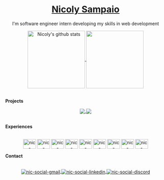 <h1 align="center">
  <a href="https://nicolysampaio.github.io">Nicoly Sampaio</a>
</h1>
<p align="center">I'm software engineer intern developing my skills in web development</p>
<div align="center">
  <a href="https://github.com/nicolysampaio/github-readme-stats">
    <img height="180em" align="center" src="https://github-readme-stats.vercel.app/api?username=nicolysampaio&show_icons=true&include_all_commits=true&theme=algolia" alt="Nicoly's github stats" />
  </a>
  <a href="https://github.com/nicolysampaio/github-readme-stats">
    <img height="180em" align="center" src="https://github-readme-stats.vercel.app/api/top-langs/?username=nicolysampaio&layout=compact&theme=algolia" />
  </a>
</div>
<br/>

**Projects**
<div align="center">
  <a href="https://github.com/nicolysampaio/feedback-widget">
    <img align="center" src="https://github-readme-stats.vercel.app/api/pin/?username=nicolysampaio&repo=feedback-widget&theme=algolia" />
  </a>
  <a href="https://github.com/nicolysampaio/bytebank">
    <img align="center" src="https://github-readme-stats.vercel.app/api/pin/?username=nicolysampaio&repo=bytebank&theme=algolia" />
  </a>
</div>
<br/>


**Experiences**

<div align="center"><br>
  <link rel="stylesheet" href="https://cdn.jsdelivr.net/gh/devicons/devicon@v2.15.1/devicon.min.css">
  <img align="center" alt="nic-devicon-html5" height="30" width="40" src="https://cdn.jsdelivr.net/gh/devicons/devicon/icons/html5/html5-plain.svg" />
  <img align="center" alt="nic-devicon-css3" height="30" width="40" src="https://cdn.jsdelivr.net/gh/devicons/devicon/icons/css3/css3-plain.svg" />
  <img align="center" alt="nic-devicon-tailwindcss" height="30" width="40" src="https://cdn.jsdelivr.net/gh/devicons/devicon/icons/tailwindcss/tailwindcss-plain.svg" />
  <img align="center" alt="nic-devicon-javascript" height="30" width="40" src="https://cdn.jsdelivr.net/gh/devicons/devicon/icons/javascript/javascript-plain.svg" />
  <img align="center" alt="nic-devicon-typescript" height="30" width="40" src="https://cdn.jsdelivr.net/gh/devicons/devicon/icons/typescript/typescript-plain.svg" />
  <img align="center" alt="nic-devicon-angularjs" height="30" width="40"  src="https://cdn.jsdelivr.net/gh/devicons/devicon/icons/angularjs/angularjs-plain.svg" />
  <img align="center" alt="nic-devicon-react" height="30" width="40" src="https://cdn.jsdelivr.net/gh/devicons/devicon/icons/react/react-original.svg" />
  <img align="center" alt="nic-devicon-nodejs" height="30" width="40" src="https://cdn.jsdelivr.net/gh/devicons/devicon/icons/nodejs/nodejs-plain.svg" />
  <img align="center" alt="nic-devicon-git" height="30" width="40" src="https://cdn.jsdelivr.net/gh/devicons/devicon/icons/git/git-plain.svg" />
</div>

**Contact**

<div align="center"><br>
  <a href = "mailto:nicoly.sampaioluz@gmail.com">
    <img align="center" alt="nic-social-gmail" src="https://img.shields.io/badge/Gmail-D14836?style=for-the-badge&logo=gmail&logoColor=white">
  </a>
  <a href="https://www.linkedin.com/in/nicolysampaio/">
    <img align="center" alt="nic-social-linkedin" src="https://img.shields.io/badge/LinkedIn-0077B5?style=for-the-badge&logo=linkedin&logoColor=white" />
  </a>
  <a href="https://www.discord.com/users/nicoly#6973/">
    <img align="center" alt="nic-social-discord" src="https://img.shields.io/badge/Discord-7289DA?style=for-the-badge&logo=discord&logoColor=white">
  </a>
</div>
